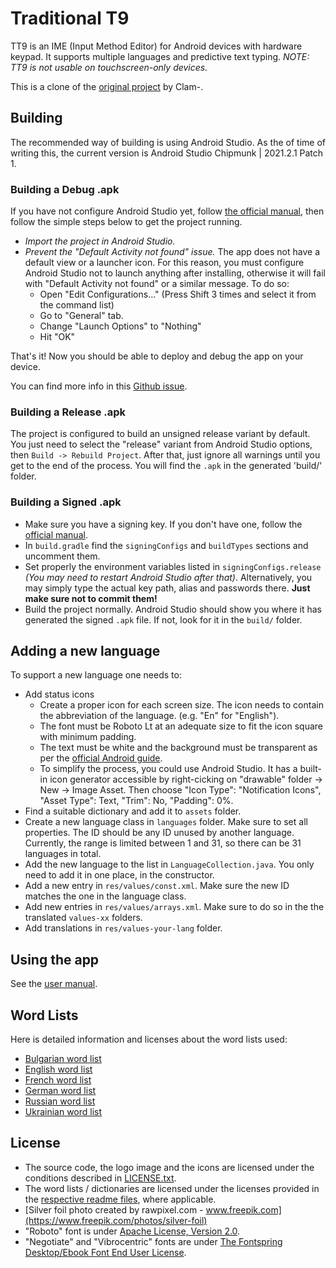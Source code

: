 # Traditional T9
TT9 is an IME (Input Method Editor) for Android devices with hardware keypad. It supports multiple languages and predictive text typing. _NOTE: TT9 is not usable on touchscreen-only devices._

This is a clone of the [original project](https://github.com/Clam-/TraditionalT9) by Clam-.

## Building
The recommended way of building is using Android Studio. As the of time of writing this, the current version is Android Studio Chipmunk | 2021.2.1 Patch 1.

### Building a Debug .apk
If you have not configure Android Studio yet, follow [the official manual](https://developer.android.com/training/basics/firstapp), then follow the simple steps below to get the project running.

- _Import the project in Android Studio._
- _Prevent the "Default Activity not found" issue._ The app does not have a default view or a launcher icon. For this reason, you must configure Android Studio not to launch anything after installing, otherwise it will fail with "Default Activity not found" or a similar message. To do so:
    - Open "Edit Configurations..." (Press Shift 3 times and select it from the command list)
    - Go to "General" tab.
    - Change "Launch Options" to "Nothing"
    - Hit "OK"

That's it! Now you should be able to deploy and debug the app on your device.

You can find more info in this [Github issue](https://github.com/android/input-samples/issues/18).

### Building a Release .apk
The project is configured to build an unsigned release variant by default. You just need to select the "release" variant from Android Studio options, then `Build -> Rebuild Project`. After that, just ignore all warnings until you get to the end of the process. You will find the `.apk` in the generated 'build/' folder.

### Building a Signed .apk
- Make sure you have a signing key. If you don't have one, follow the [official manual](https://developer.android.com/studio/publish/app-signing#sign-apk).
- In `build.gradle` find the `signingConfigs` and `buildTypes` sections and uncomment them.
- Set properly the environment variables listed in `signingConfigs.release` _(You may need to restart Android Studio after that)_. Alternatively, you may simply type the actual key path, alias and passwords there. **Just make sure not to commit them!**
- Build the project normally. Android Studio should show you where it has generated the signed `.apk` file. If not, look for it in the `build/` folder.

## Adding a new language
To support a new language one needs to:

- Add status icons
    - Create a proper icon for each screen size. The icon needs to contain the abbreviation of the language. (e.g. "En" for "English").
    - The font must be Roboto Lt at an adequate size to fit the icon square with minimum padding.
    - The text must be white and the background must be transparent as per the [official Android guide](https://android-doc.github.io/guide/practices/ui_guidelines/icon_design_status_bar.html).
    - To simplify the process, you could use Android Studio. It has a built-in icon generator accessible by right-cicking on "drawable" folder -> New -> Image Asset. Then choose "Icon Type": "Notification Icons", "Asset Type": Text, "Trim": No, "Padding": 0%.
- Find a suitable dictionary and add it to `assets` folder.
- Create a new language class in `languages` folder. Make sure to set all properties. The ID should be any ID unused by another language. Currently, the range is limited between 1 and 31, so there can be 31 languages in total.
- Add the new language to the list in `LanguageCollection.java`. You only need to add it in one place, in the constructor.
- Add a new entry in `res/values/const.xml`. Make sure the new ID matches the one in the language class.
- Add new entries in `res/values/arrays.xml`. Make sure to do so in the the translated `values-xx` folders.
- Add translations in `res/values-your-lang` folder.

## Using the app
See the [user manual](docs/user-manual.md).

## Word Lists
Here is detailed information and licenses about the word lists used:
- [Bulgarian word list](docs/bgWordlistReadme.txt)
- [English word list](docs/enWordlistReadme.txt)
- [French word list](docs/frWordlistReadme.txt)
- [German word list](docs/deWordlistReadme.txt)
- [Russian word list](docs/ruWordlistReadme.txt)
- [Ukrainian word list](docs/ukWordlistReadme.txt)

## License
- The source code, the logo image and the icons are licensed under the conditions described in [LICENSE.txt](LICENSE.txt).
- The word lists / dictionaries are licensed under the licenses provided in the [respective readme files](#word-lists), where applicable.
- [Silver foil photo created by rawpixel.com - www.freepik.com](https://www.freepik.com/photos/silver-foil)
- "Roboto" font is under [Apache License, Version 2.0](https://www.apache.org/licenses/LICENSE-2.0).
- "Negotiate" and "Vibrocentric" fonts are under [The Fontspring Desktop/Ebook Font End User License](docs/desktop-ebook-EULA-1.8.txt).